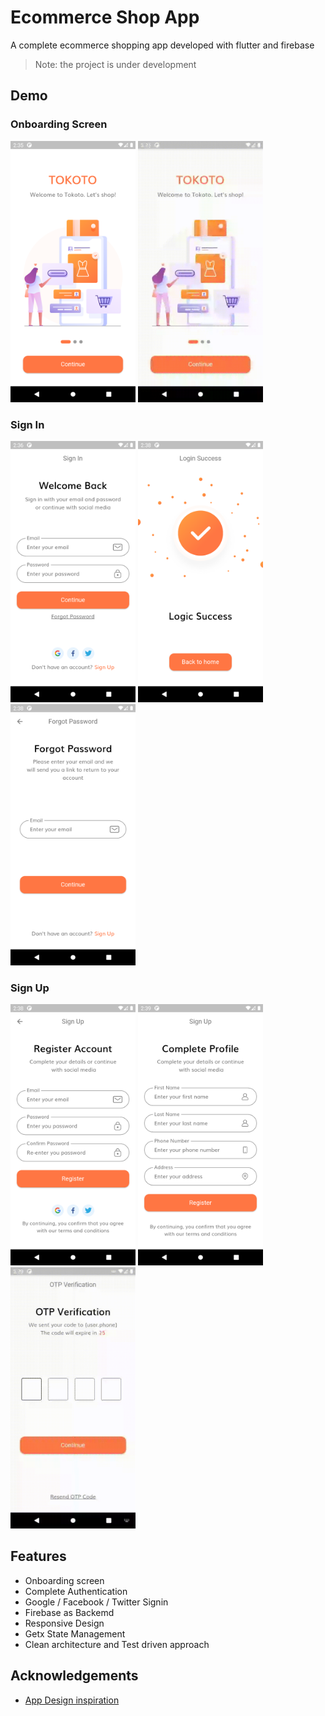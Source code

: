 # Ecommerce Shop App

A complete ecommerce shopping app developed with flutter and firebase

> Note: the project is under development

## Demo

### Onboarding Screen

<p float="left">
    <img src="doc/onboarding.png" width="200" />
    <img src="doc/onboarding.gif" width="200" />
</p>

### Sign In

<p float="left">
    <img src="doc/signin.png" width="200" />
    <img src="doc/login_success.png" width="200" />
    <img src="doc/forgot_pass.png" width="200" />
</p>

### Sign Up

<p float="left">
    <img src="doc/register.png" width="200" />
    <img src="doc/complete_profile.png" width="200" />
    <img src="doc/otp.gif" width="200" />
</p>

## Features

- Onboarding screen
- Complete Authentication
- Google / Facebook / Twitter Signin
- Firebase as Backemd
- Responsive Design
- Getx State Management
- Clean architecture and Test driven approach

## Acknowledgements

- [App Design inspiration](https://github.com/abuanwar072/E-commerce-Complete-Flutter-UI/blob/master/intro.gif)